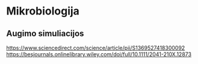 # Mikrobiologija

## Augimo simuliacijos

https://www.sciencedirect.com/science/article/pii/S1369527418300092
https://besjournals.onlinelibrary.wiley.com/doi/full/10.1111/2041-210X.12873
